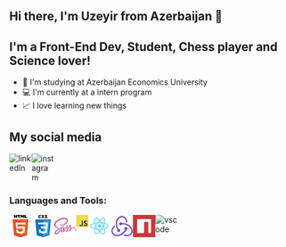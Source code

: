 ## Hi there, I'm Uzeyir from Azerbaijan 🙂


## I'm a Front-End Dev, Student, Chess player and Science lover!

- 📓 I'm studying at Azerbaijan Economics University
- 💻 I'm currently at a intern program
- 📈 I love learning new things


## My social media

[<img align='left' alt='linkedln' width='40px' src='https://image.similarpng.com/very-thumbnail/2021/01/Black-linkedin-logo-design-on-transparent-background-PNG.png' />][linkedln]

[<img align='left' alt='instagram' width='40px' src='https://upload.wikimedia.org/wikipedia/commons/9/96/Instagram.svg' />][instagram]

<br/>
<br/>
<br/>

### Languages and Tools:

<img align='left' alt='html' width='40px' src='https://raw.githubusercontent.com/github/explore/80688e429a7d4ef2fca1e82350fe8e3517d3494d/topics/html/html.png' />
<img align='left' alt='css' width='40px' src='https://raw.githubusercontent.com/github/explore/80688e429a7d4ef2fca1e82350fe8e3517d3494d/topics/css/css.png' />
<img align='left' alt='scss' width='40px' src='https://raw.githubusercontent.com/github/explore/80688e429a7d4ef2fca1e82350fe8e3517d3494d/topics/sass/sass.png' />
<img align='left' alt='javascript' width='22px' src='https://raw.githubusercontent.com/github/explore/80688e429a7d4ef2fca1e82350fe8e3517d3494d/topics/javascript/javascript.png' />
<img align='left' alt='react' width='40px' src='https://raw.githubusercontent.com/github/explore/80688e429a7d4ef2fca1e82350fe8e3517d3494d/topics/react/react.png' />
<img align='left' alt='redux' width='40px' src='https://raw.githubusercontent.com/github/explore/80688e429a7d4ef2fca1e82350fe8e3517d3494d/topics/redux/redux.png' />
<img align='left' alt='npm' width='40px' src='https://raw.githubusercontent.com/github/explore/80688e429a7d4ef2fca1e82350fe8e3517d3494d/topics/npm/npm.png' />
<img align='left' alt='vscode' width='40px' src='https://upload.wikimedia.org/wikipedia/commons/thumb/9/9a/Visual_Studio_Code_1.35_icon.svg/1024px-Visual_Studio_Code_1.35_icon.svg.png' />

[instagram]: https://www.instagram.com/elivasliuzeyir/
[linkedln]: https://www.linkedin.com/in/uzeyirelivasli/
